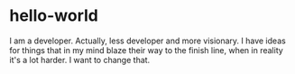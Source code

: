 # hello-world
I am a developer. Actually, less developer and more visionary. I have ideas for things that in my mind blaze their way to the finish line, when in reality it's a lot harder. I want to change that.
